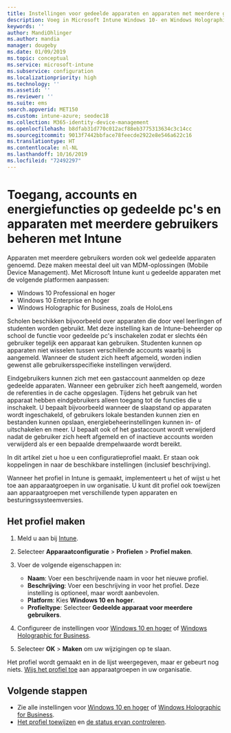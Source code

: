 ```yaml
---
title: Instellingen voor gedeelde apparaten en apparaten met meerdere gebruikers in Microsoft Intune - Azure | Microsoft Docs
description: Voeg in Microsoft Intune Windows 10- en Windows Holographic for Business-apparaten toe die worden gedeeld of door meerdere gebruikers worden gebruikt, en gebruik deze. Bekijk een lijst met alle instellingen en wat deze betekenen op de apparaten, inclusief Microsoft HoloLens. Beheer gastaccounts, beheer accounts, verwijder inactieve accounts, geef toestemming voor of blokkeer opslaan in lokale opslag, stel energie- en slaapopties in, kies wanneer updates worden geïnstalleerd en gebruik apparaten in onderwijsomgevingen in een apparaatconfiguratieprofiel.
keywords: ''
author: MandiOhlinger
ms.author: mandia
manager: dougeby
ms.date: 01/09/2019
ms.topic: conceptual
ms.service: microsoft-intune
ms.subservice: configuration
ms.localizationpriority: high
ms.technology: ''
ms.assetid: ''
ms.reviewer: ''
ms.suite: ems
search.appverid: MET150
ms.custom: intune-azure; seodec18
ms.collection: M365-identity-device-management
ms.openlocfilehash: b8dfab31d770c012acf88eb3775313634c3c14cc
ms.sourcegitcommit: 9013f7442bbface78feecde2922e8e546a622c16
ms.translationtype: HT
ms.contentlocale: nl-NL
ms.lasthandoff: 10/16/2019
ms.locfileid: "72492297"
---
```

# <a name="control-access-accounts-and-power-features-on-shared-pc-or-multi-user-devices-using-intune"></a>Toegang, accounts en energiefuncties op gedeelde pc's en apparaten met meerdere gebruikers beheren met Intune

Apparaten met meerdere gebruikers worden ook wel gedeelde apparaten genoemd. Deze maken meestal deel uit van MDM-oplossingen (Mobile Device Management). Met Microsoft Intune kunt u gedeelde apparaten met de volgende platformen aanpassen:

- Windows 10 Professional en hoger
- Windows 10 Enterprise en hoger
- Windows Holographic for Business, zoals de HoloLens

Scholen beschikken bijvoorbeeld over apparaten die door veel leerlingen of studenten worden gebruikt. Met deze instelling kan de Intune-beheerder op school de functie voor gedeelde pc's inschakelen zodat er slechts één gebruiker tegelijk een apparaat kan gebruiken. Studenten kunnen op apparaten niet wisselen tussen verschillende accounts waarbij is aangemeld. Wanneer de student zich heeft afgemeld, worden indien gewenst alle gebruikersspecifieke instellingen verwijderd.

Eindgebruikers kunnen zich met een gastaccount aanmelden op deze gedeelde apparaten. Wanneer een gebruiker zich heeft aangemeld, worden de referenties in de cache opgeslagen. Tijdens het gebruik van het apparaat hebben eindgebruikers alleen toegang tot de functies die u inschakelt. U bepaalt bijvoorbeeld wanneer de slaapstand op apparaten wordt ingeschakeld, of gebruikers lokale bestanden kunnen zien en bestanden kunnen opslaan, energiebeheerinstellingen kunnen in- of uitschakelen en meer. U bepaalt ook of het gastaccount wordt verwijderd nadat de gebruiker zich heeft afgemeld en of inactieve accounts worden verwijderd als er een bepaalde drempelwaarde wordt bereikt.

In dit artikel ziet u hoe u een configuratieprofiel maakt. Er staan ook koppelingen in naar de beschikbare instellingen (inclusief beschrijving).

Wanneer het profiel in Intune is gemaakt, implementeert u het of wijst u het toe aan apparaatgroepen in uw organisatie. U kunt dit profiel ook toewijzen aan apparaatgroepen met verschillende typen apparaten en besturingssysteemversies.

## <a name="create-the-profile"></a>Het profiel maken

1. Meld u aan bij [Intune](https://go.microsoft.com/fwlink/?linkid=2090973).
2. Selecteer **Apparaatconfiguratie** > **Profielen** > **Profiel maken**.
3. Voer de volgende eigenschappen in:

   - **Naam**: Voer een beschrijvende naam in voor het nieuwe profiel.
   - **Beschrijving**: Voer een beschrijving in voor het profiel. Deze instelling is optioneel, maar wordt aanbevolen.
   - **Platform**: Kies **Windows 10 en hoger**.
   - **Profieltype**: Selecteer **Gedeelde apparaat voor meerdere gebruikers**.

4. Configureer de instellingen voor [Windows 10 en hoger](shared-user-device-settings-windows.md) of [Windows Holographic for Business](shared-user-device-settings-windows-holographic.md).

5. Selecteer **OK** > **Maken** om uw wijzigingen op te slaan.

Het profiel wordt gemaakt en in de lijst weergegeven, maar er gebeurt nog niets. [Wijs het profiel toe](device-profile-assign.md) aan apparaatgroepen in uw organisatie.

## <a name="next-steps"></a>Volgende stappen

- Zie alle instellingen voor [Windows 10 en hoger](shared-user-device-settings-windows.md) of [Windows Holographic for Business](shared-user-device-settings-windows-holographic.md).
- [Het profiel toewijzen](device-profile-assign.md) en [de status ervan controleren](device-profile-monitor.md).
